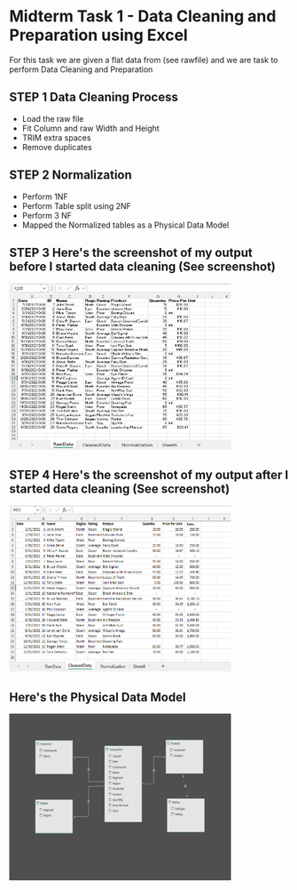 # Midterm Task 1 - Data Cleaning and Preparation using Excel
For this task we are given a flat data from (see rawfile) and we are task to perform Data Cleaning and Preparation
## STEP 1 Data Cleaning Process
- Load the raw file
- Fit Column and raw Width and Height
- TRIM extra spaces
- Remove duplicates
## STEP 2 Normalization
- Perform 1NF
- Perform Table split using 2NF
- Perform 3 NF
- Mapped the Normalized tables as a Physical Data Model
## STEP 3 Here's the screenshot of my output before I started data cleaning (See screenshot)
<img src="Images/RawData.png" alt="Alt Text" width="400" height="300">

## STEP 4 Here's the screenshot of my output after I started data cleaning (See screenshot)
<img src="Images/cleanedData.png" alt="Alt Text" width="400" height="300">

## Here's the Physical Data Model
<img src="Images/ERD.PNG" alt="Alt Text" width="400" height="300">





